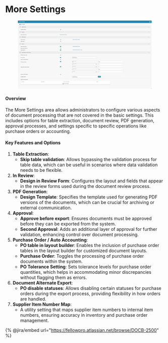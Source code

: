 # More Settings

<figure><img src="../../../../.gitbook/assets/Bildschirmfoto 2024-05-08 um 09.54.48.png" alt=""><figcaption></figcaption></figure>

#### Overview

The More Settings area allows administrators to configure various aspects of document processing that are not covered in the basic settings. This includes options for table extraction, document review, PDF generation, approval processes, and settings specific to specific operations like purchase orders or accounting.

#### Key Features and Options

1. **Table Extraction**:
   * **Skip table validation**: Allows bypassing the validation process for table data, which can be useful in scenarios where data validation needs to be flexible.
2. **In Review**:
   * **Design in Review Form**: Configures the layout and fields that appear in the review forms used during the document review process.
3. **PDF Generation**:
   * **Design Template**: Specifies the template used for generating PDF versions of the documents, which can be crucial for archiving or external communication.
4. **Approval**:
   * **Approve before export**: Ensures documents must be approved before they can be exported from the system.
   * **Second Approval**: Adds an additional layer of approval for further validation, enhancing control over document processing.
5. **Purchase Order / Auto Accounting**:
   * **PO table in layout builder**: Enables the inclusion of purchase order tables in the layout builder for customized document layouts.
   * **Purchase Order**: Toggles the processing of purchase order documents within the system.
   * **PO Tolerance Setting**: Sets tolerance levels for purchase order quantities, which helps in accommodating minor discrepancies without flagging them as errors.
6. **Document Alternate Export**:
   * **PO disable statuses**: Allows disabling certain statuses for purchase orders during the export process, providing flexibility in how orders are handled.
7. **Supplier Item Number Map**:
   * A utility setting that maps supplier item numbers to internal item numbers, ensuring accuracy in inventory and purchase order management.

{% @jira/embed url="https://fellowpro.atlassian.net/browse/DOCB-2500" %}

